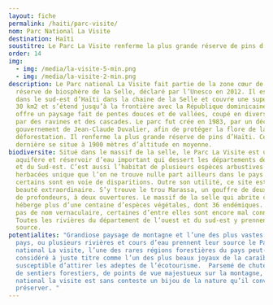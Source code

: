 ```yaml
---
layout: fiche
permalink: /haiti/parc-visite/
nom: Parc National La Visite
destination: Haïti
soustitre: Le Parc La Visite renferme la plus grande réserve de pins d’Haïti
order: 14
img:
  - img: /media/la-visite-5-min.png
  - img: /media/la-visite-2-min.png
description: Le Parc national La Visite fait partie de la zone cœur de la
  réserve de biosphère de la Selle, déclaré par l’Unesco en 2012. Il est situé
  dans le sud-est d’Haïti dans la chaine de la Selle et couvre une superficie de
  30 km2 et s’étend jusqu’à la frontière avec la République dominicaine. Il
  offre un paysage fait de pentes douces et de vallées, coupé en divers endroits
  par des ravines et des cascades. Le parc fut crée en 1983, par un décret du
  gouvernement de Jean-Claude Duvalier, afin de protéger la flore de la
  déforestation. Il renferme la plus grande réserve de pins d’Haïti. Cette
  dernière se situe à 1900 mètres d’altitude en moyenne.
biodiversite: Situé dans le massif de la selle, le Parc La Visite est un
  aquifère et réservoir d’eau important qui dessert les départements de l’Ouest
  et du Sud-est. C’est aussi l’habitat de plusieurs espèces arbustives et
  herbacées unique que l’on ne trouve nulle part ailleurs dans le pays et dont
  certains sont en voie de disparitions. Outre son utilité, ce site est d’une
  beauté extraordinaire. S’y trouve le trou Marassa, un gouffre de deux mètres
  de profondeurs, à deux ouvertures. Le massif de la selle qui abrite ce site
  héberge plus d’une centaine d’espèces végétales, dont 36 endémiques. N’ayant
  pas de nom vernaculaire, certaines d’entre elles sont encore mal connues.
  Toutes les rivières du département de l’ouest et du sud-est y prennent leur
  source.
potentialites: "Grandiose paysage de montagne et l’une des plus vastes forêts du
  pays, ou plusieurs rivières et cours d’eau prennent leur source le Parc
  national La visite, l’une des rares régions forestières du pays peut-être
  considéré à juste titre comme l’un des plus beaux joyaux de la caraïbe
  susceptible d’attirer les adeptes de l’écotourisme.  Parsemé de chutes d’eau,
  de sentiers forestiers, de points de vue majestueux sur la montagne,  le parc
  national la visite est sans conteste un bijou de la nature qu’il convient de
  préserver. "
---
```

